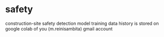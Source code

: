 # safety
construction-site safety detection
model training data history is stored on google colab of you (m.reinisambita) gmail account
